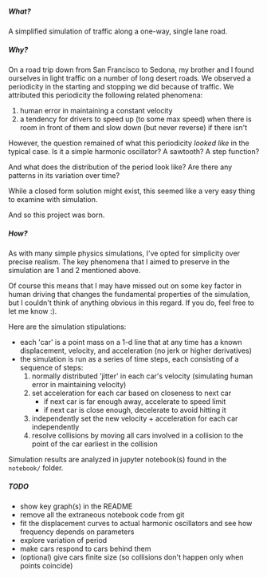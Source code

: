 ##### What?
A simplified simulation of traffic along a one-way, single lane road.

##### Why?
On a road trip down from San Francisco to Sedona, my brother and I found ourselves in light traffic on a
number of long desert roads. We observed a periodicity in the starting and stopping we did because of
traffic. We attributed this periodicity the following related phenomena:
1. human error in maintaining a constant velocity
2. a tendency for drivers to speed up (to some max speed) when there is room in front of them and slow down
   (but never reverse) if there isn't

However, the question remained of what this periodicity *looked like* in the typical case. Is it a simple
harmonic oscillator? A sawtooth? A step function?

And what does the distribution of the period look like? Are there any patterns in its variation over time?

While a closed form solution might exist, this seemed like a very easy thing to examine with simulation.

And so this project was born.

##### How?
As with many simple physics simulations, I've opted for simplicity over precise realism. The key phenomena
that I aimed to preserve in the simulation are 1 and 2 mentioned above.

Of course this means that I may have missed out on some key factor in human driving that changes the
fundamental properties of the simulation, but I couldn't think of anything obvious in this regard. If you do,
feel free to let me know :).

Here are the simulation stipulations:
- each 'car' is a point mass on a 1-d line that at any time has a known displacement, velocity, and
  acceleration (no jerk or higher derivatives)
- the simulation is run as a series of time steps, each consisting of a sequence of steps:
  1. normally distributed 'jitter' in each car's velocity (simulating human error in maintaining velocity)
  2. set acceleration for each car based on closeness to next car
     - if next car is far enough away, accelerate to speed limit
     - if next car is close enough, decelerate to avoid hitting it
  3. independently set the new velocity + acceleration for each car independently
  4. resolve collisions by moving all cars involved in a collision to the point of the car earliest in the
     collision

Simulation results are analyzed in jupyter notebook(s) found in the `notebook/` folder.

##### TODO
- show key graph(s) in the README
- remove all the extraneous notebook code from git
- fit the displacement curves to actual harmonic oscillators and see how frequency depends on parameters
- explore variation of period
- make cars respond to cars behind them
- (optional) give cars finite size (so collisions don't happen only when points coincide)
